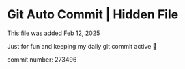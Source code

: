 # Git Auto Commit | Hidden File

This file was added Feb 12, 2025

Just for fun and keeping my daily git commit active 🤪

commit number: 273496
